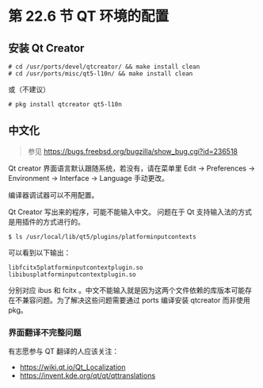 # 第 22.6 节 QT 环境的配置

## 安装 Qt Creator

```shell
# cd /usr/ports/devel/qtcreator/ && make install clean
# cd /usr/ports/misc/qt5-l10n/ && make install clean
```

或（不建议）

```shell
# pkg install qtcreator qt5-l10n
```

## 中文化

> 参见 <https://bugs.freebsd.org/bugzilla/show_bug.cgi?id=236518>

Qt creator 界面语言默认跟随系统，若没有，请在菜单里 Edit -> Preferences -> Environment -> Interface -> Language 手动更改。

编译器调试器可以不用配置。

Qt Creator 写出来的程序，可能不能输入中文。 问题在于 Qt 支持输入法的方式是用插件的方式进行的。

```shell
$ ls /usr/local/lib/qt5/plugins/platforminputcontexts
```

可以看到以下输出：

```shell
libfcitx5platforminputcontextplugin.so
libibusplatforminputcontextplugin.so
```

分别对应 ibus 和 fcitx 。中文不能输入就是因为这两个文件依赖的库版本可能存在不兼容问题。为了解决这些问题需要通过 ports 编译安装 qtcreator 而非使用 pkg。

### 界面翻译不完整问题

有志愿参与 QT 翻译的人应该关注：

- <https://wiki.qt.io/Qt_Localization>
- <https://invent.kde.org/qt/qt/qttranslations>

